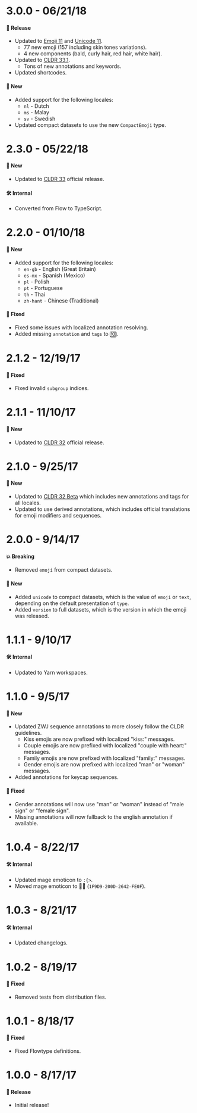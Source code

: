 # 3.0.0 - 06/21/18

#### 🎉 Release

- Updated to [Emoji 11](https://emojipedia.org/emoji-11.0/) and
  [Unicode 11](http://unicode.org/versions/Unicode11.0.0/).
  - 77 new emoji (157 including skin tones variations).
  - 4 new components (bald, curly hair, red hair, white hair).
- Updated to [CLDR 33.1](http://cldr.unicode.org/index/downloads/cldr-33-1).
  - Tons of new annotations and keywords.
- Updated shortcodes.

#### 🚀 New

- Added support for the following locales:
  - `nl` - Dutch
  - `ms` - Malay
  - `sv` - Swedish
- Updated compact datasets to use the new `CompactEmoji` type.

# 2.3.0 - 05/22/18

#### 🚀 New

- Updated to [CLDR 33](http://cldr.unicode.org/index/downloads/cldr-33) official release.

#### 🛠 Internal

- Converted from Flow to TypeScript.

# 2.2.0 - 01/10/18

#### 🚀 New

- Added support for the following locales:
  - `en-gb` - English (Great Britain)
  - `es-mx` - Spanish (Mexico)
  - `pl` - Polish
  - `pt` - Portuguese
  - `th` - Thai
  - `zh-hant` - Chinese (Traditional)

#### 🐞 Fixed

- Fixed some issues with localized annotation resolving.
- Added missing `annotation` and `tags` to 🔟.

# 2.1.2 - 12/19/17

#### 🐞 Fixed

- Fixed invalid `subgroup` indices.

# 2.1.1 - 11/10/17

#### 🚀 New

- Updated to [CLDR 32](http://cldr.unicode.org/index/downloads/cldr-32) official release.

# 2.1.0 - 9/25/17

#### 🚀 New

- Updated to [CLDR 32 Beta](http://cldr.unicode.org/index/downloads/cldr-32) which includes new
  annotations and tags for all locales.
- Updated to use derived annotations, which includes official translations for emoji modifiers and
  sequences.

# 2.0.0 - 9/14/17

#### 💥 Breaking

- Removed `emoji` from compact datasets.

#### 🚀 New

- Added `unicode` to compact datasets, which is the value of `emoji` or `text`, depending on the
  default presentation of `type`.
- Added `version` to full datasets, which is the version in which the emoji was released.

# 1.1.1 - 9/10/17

#### 🛠 Internal

- Updated to Yarn workspaces.

# 1.1.0 - 9/5/17

#### 🚀 New

- Updated ZWJ sequence annotations to more closely follow the CLDR guidelines.
  - Kiss emojis are now prefixed with localized "kiss:" messages.
  - Couple emojis are now prefixed with localized "couple with heart:" messages.
  - Family emojis are now prefixed with localized "family:" messages.
  - Gender emojis are now prefixed with localized "man" or "woman" messages.
- Added annotations for keycap sequences.

#### 🐞 Fixed

- Gender annotations will now use "man" or "woman" instead of "male sign" or "female sign".
- Missing annotations will now fallback to the english annotation if available.

# 1.0.4 - 8/22/17

#### 🛠 Internal

- Updated mage emoticon to `:{>`.
- Moved mage emoticon to 🧙‍♂️ (`1F9D9-200D-2642-FE0F`).

# 1.0.3 - 8/21/17

#### 🛠 Internal

- Updated changelogs.

# 1.0.2 - 8/19/17

#### 🐞 Fixed

- Removed tests from distribution files.

# 1.0.1 - 8/18/17

#### 🐞 Fixed

- Fixed Flowtype definitions.

# 1.0.0 - 8/17/17

#### 🎉 Release

- Initial release!
